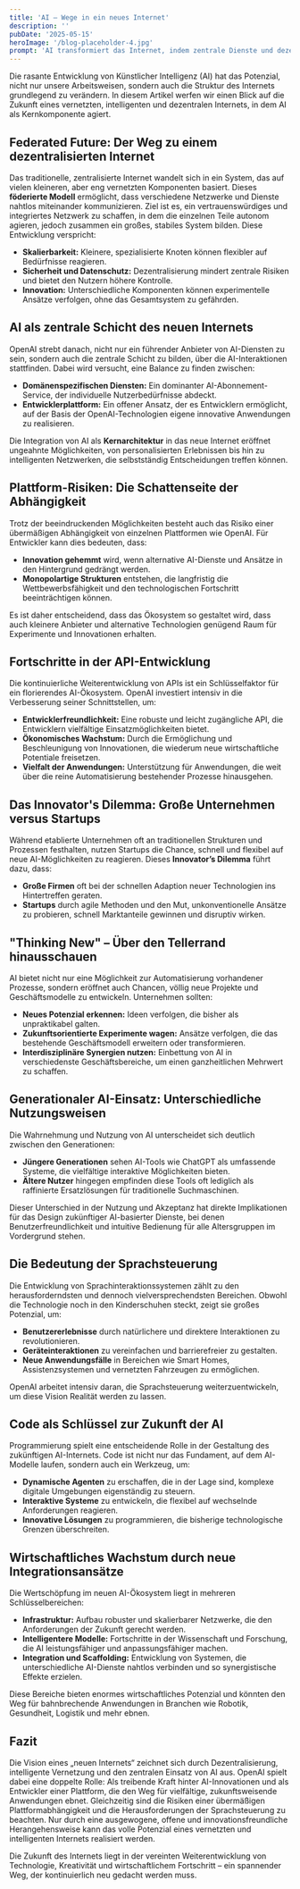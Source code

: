 ```yaml
---
title: 'AI – Wege in ein neues Internet'
description: ''
pubDate: '2025-05-15'
heroImage: '/blog-placeholder-4.jpg'
prompt: 'AI transformiert das Internet, indem zentrale Dienste und dezentrale Innovationen miteinander verknüpft werden zu einem föderierten, dezentralisierten Netzwerk.'
---
```


Die rasante Entwicklung von Künstlicher Intelligenz (AI) hat das Potenzial, nicht nur unsere Arbeitsweisen, sondern auch die Struktur des Internets grundlegend zu verändern. In diesem Artikel werfen wir einen Blick auf die Zukunft eines vernetzten, intelligenten und dezentralen Internets, in dem AI als Kernkomponente agiert.

## Federated Future: Der Weg zu einem dezentralisierten Internet

Das traditionelle, zentralisierte Internet wandelt sich in ein System, das auf vielen kleineren, aber eng vernetzten Komponenten basiert. Dieses **föderierte Modell** ermöglicht, dass verschiedene Netzwerke und Dienste nahtlos miteinander kommunizieren. Ziel ist es, ein vertrauenswürdiges und integriertes Netzwerk zu schaffen, in dem die einzelnen Teile autonom agieren, jedoch zusammen ein großes, stabiles System bilden. Diese Entwicklung verspricht:

- **Skalierbarkeit:** Kleinere, spezialisierte Knoten können flexibler auf Bedürfnisse reagieren.
- **Sicherheit und Datenschutz:** Dezentralisierung mindert zentrale Risiken und bietet den Nutzern höhere Kontrolle.
- **Innovation:** Unterschiedliche Komponenten können experimentelle Ansätze verfolgen, ohne das Gesamtsystem zu gefährden.

## AI als zentrale Schicht des neuen Internets

OpenAI strebt danach, nicht nur ein führender Anbieter von AI-Diensten zu sein, sondern auch die zentrale Schicht zu bilden, über die AI-Interaktionen stattfinden. Dabei wird versucht, eine Balance zu finden zwischen:

- **Domänenspezifischen Diensten:** Ein dominanter AI-Abonnement-Service, der individuelle Nutzerbedürfnisse abdeckt.
- **Entwicklerplattform:** Ein offener Ansatz, der es Entwicklern ermöglicht, auf der Basis der OpenAI-Technologien eigene innovative Anwendungen zu realisieren.

Die Integration von AI als **Kernarchitektur** in das neue Internet eröffnet ungeahnte Möglichkeiten, von personalisierten Erlebnissen bis hin zu intelligenten Netzwerken, die selbstständig Entscheidungen treffen können.

## Plattform-Risiken: Die Schattenseite der Abhängigkeit

Trotz der beeindruckenden Möglichkeiten besteht auch das Risiko einer übermäßigen Abhängigkeit von einzelnen Plattformen wie OpenAI. Für Entwickler kann dies bedeuten, dass:

- **Innovation gehemmt** wird, wenn alternative AI-Dienste und Ansätze in den Hintergrund gedrängt werden.
- **Monopolartige Strukturen** entstehen, die langfristig die Wettbewerbsfähigkeit und den technologischen Fortschritt beeinträchtigen können.

Es ist daher entscheidend, dass das Ökosystem so gestaltet wird, dass auch kleinere Anbieter und alternative Technologien genügend Raum für Experimente und Innovationen erhalten.

## Fortschritte in der API-Entwicklung

Die kontinuierliche Weiterentwicklung von APIs ist ein Schlüsselfaktor für ein florierendes AI-Ökosystem. OpenAI investiert intensiv in die Verbesserung seiner Schnittstellen, um:

- **Entwicklerfreundlichkeit:** Eine robuste und leicht zugängliche API, die Entwicklern vielfältige Einsatzmöglichkeiten bietet.
- **Ökonomisches Wachstum:** Durch die Ermöglichung und Beschleunigung von Innovationen, die wiederum neue wirtschaftliche Potentiale freisetzen.
- **Vielfalt der Anwendungen:** Unterstützung für Anwendungen, die weit über die reine Automatisierung bestehender Prozesse hinausgehen.

## Das Innovator's Dilemma: Große Unternehmen versus Startups

Während etablierte Unternehmen oft an traditionellen Strukturen und Prozessen festhalten, nutzen Startups die Chance, schnell und flexibel auf neue AI-Möglichkeiten zu reagieren. Dieses **Innovator’s Dilemma** führt dazu, dass:

- **Große Firmen** oft bei der schnellen Adaption neuer Technologien ins Hintertreffen geraten.
- **Startups** durch agile Methoden und den Mut, unkonventionelle Ansätze zu probieren, schnell Marktanteile gewinnen und disruptiv wirken.

## "Thinking New" – Über den Tellerrand hinausschauen

AI bietet nicht nur eine Möglichkeit zur Automatisierung vorhandener Prozesse, sondern eröffnet auch Chancen, völlig neue Projekte und Geschäftsmodelle zu entwickeln. Unternehmen sollten:

- **Neues Potenzial erkennen:** Ideen verfolgen, die bisher als unpraktikabel galten.
- **Zukunftsorientierte Experimente wagen:** Ansätze verfolgen, die das bestehende Geschäftsmodell erweitern oder transformieren.
- **Interdisziplinäre Synergien nutzen:** Einbettung von AI in verschiedenste Geschäftsbereiche, um einen ganzheitlichen Mehrwert zu schaffen.

## Generationaler AI-Einsatz: Unterschiedliche Nutzungsweisen

Die Wahrnehmung und Nutzung von AI unterscheidet sich deutlich zwischen den Generationen:

- **Jüngere Generationen** sehen AI-Tools wie ChatGPT als umfassende Systeme, die vielfältige interaktive Möglichkeiten bieten.
- **Ältere Nutzer** hingegen empfinden diese Tools oft lediglich als raffinierte Ersatzlösungen für traditionelle Suchmaschinen.

Dieser Unterschied in der Nutzung und Akzeptanz hat direkte Implikationen für das Design zukünftiger AI-basierter Dienste, bei denen Benutzerfreundlichkeit und intuitive Bedienung für alle Altersgruppen im Vordergrund stehen.

## Die Bedeutung der Sprachsteuerung

Die Entwicklung von Sprachinteraktionssystemen zählt zu den herausforderndsten und dennoch vielversprechendsten Bereichen. Obwohl die Technologie noch in den Kinderschuhen steckt, zeigt sie großes Potenzial, um:

- **Benutzererlebnisse** durch natürlichere und direktere Interaktionen zu revolutionieren.
- **Geräteinteraktionen** zu vereinfachen und barrierefreier zu gestalten.
- **Neue Anwendungsfälle** in Bereichen wie Smart Homes, Assistenzsystemen und vernetzten Fahrzeugen zu ermöglichen.

OpenAI arbeitet intensiv daran, die Sprachsteuerung weiterzuentwickeln, um diese Vision Realität werden zu lassen.

## Code als Schlüssel zur Zukunft der AI

Programmierung spielt eine entscheidende Rolle in der Gestaltung des zukünftigen AI-Internets. Code ist nicht nur das Fundament, auf dem AI-Modelle laufen, sondern auch ein Werkzeug, um:

- **Dynamische Agenten** zu erschaffen, die in der Lage sind, komplexe digitale Umgebungen eigenständig zu steuern.
- **Interaktive Systeme** zu entwickeln, die flexibel auf wechselnde Anforderungen reagieren.
- **Innovative Lösungen** zu programmieren, die bisherige technologische Grenzen überschreiten.

## Wirtschaftliches Wachstum durch neue Integrationsansätze

Die Wertschöpfung im neuen AI-Ökosystem liegt in mehreren Schlüsselbereichen:

- **Infrastruktur:** Aufbau robuster und skalierbarer Netzwerke, die den Anforderungen der Zukunft gerecht werden.
- **Intelligentere Modelle:** Fortschritte in der Wissenschaft und Forschung, die AI leistungsfähiger und anpassungsfähiger machen.
- **Integration und Scaffolding:** Entwicklung von Systemen, die unterschiedliche AI-Dienste nahtlos verbinden und so synergistische Effekte erzielen.

Diese Bereiche bieten enormes wirtschaftliches Potenzial und könnten den Weg für bahnbrechende Anwendungen in Branchen wie Robotik, Gesundheit, Logistik und mehr ebnen.

## Fazit

Die Vision eines „neuen Internets“ zeichnet sich durch Dezentralisierung, intelligente Vernetzung und den zentralen Einsatz von AI aus. OpenAI spielt dabei eine doppelte Rolle: Als treibende Kraft hinter AI-Innovationen und als Entwickler einer Plattform, die den Weg für vielfältige, zukunftsweisende Anwendungen ebnet. Gleichzeitig sind die Risiken einer übermäßigen Plattformabhängigkeit und die Herausforderungen der Sprachsteuerung zu beachten. Nur durch eine ausgewogene, offene und innovationsfreundliche Herangehensweise kann das volle Potenzial eines vernetzten und intelligenten Internets realisiert werden.

Die Zukunft des Internets liegt in der vereinten Weiterentwicklung von Technologie, Kreativität und wirtschaftlichem Fortschritt – ein spannender Weg, der kontinuierlich neu gedacht werden muss.
